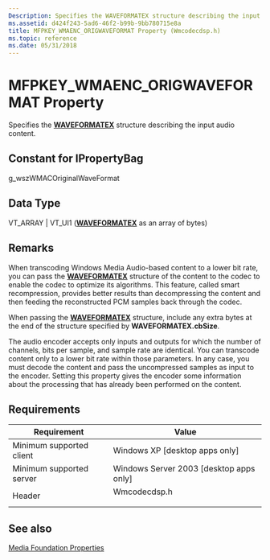 ```yaml
---
Description: Specifies the WAVEFORMATEX structure describing the input audio content.
ms.assetid: d424f243-5ad6-46f2-b99b-9bb780715e8a
title: MFPKEY_WMAENC_ORIGWAVEFORMAT Property (Wmcodecdsp.h)
ms.topic: reference
ms.date: 05/31/2018
---
```


# MFPKEY\_WMAENC\_ORIGWAVEFORMAT Property

Specifies the [**WAVEFORMATEX**](/previous-versions/dd757713(v=vs.85)) structure describing the input audio content.

## Constant for IPropertyBag

g\_wszWMACOriginalWaveFormat

## Data Type

VT\_ARRAY \| VT\_UI1 ([**WAVEFORMATEX**](/previous-versions/dd757713(v=vs.85)) as an array of bytes)

## Remarks

When transcoding Windows Media Audio-based content to a lower bit rate, you can pass the [**WAVEFORMATEX**](/previous-versions/dd757713(v=vs.85)) structure of the content to the codec to enable the codec to optimize its algorithms. This feature, called smart recompression, provides better results than decompressing the content and then feeding the reconstructed PCM samples back through the codec.

When passing the [**WAVEFORMATEX**](/previous-versions/dd757713(v=vs.85)) structure, include any extra bytes at the end of the structure specified by **WAVEFORMATEX.cbSize**.

The audio encoder accepts only inputs and outputs for which the number of channels, bits per sample, and sample rate are identical. You can transcode content only to a lower bit rate within those parameters. In any case, you must decode the content and pass the uncompressed samples as input to the encoder. Setting this property gives the encoder some information about the processing that has already been performed on the content.

## Requirements



| Requirement | Value |
|-------------------------------------|-----------------------------------------------------------------------------------------|
| Minimum supported client<br/> | Windows XP \[desktop apps only\]<br/>                                             |
| Minimum supported server<br/> | Windows Server 2003 \[desktop apps only\]<br/>                                    |
| Header<br/>                   | <dl> <dt>Wmcodecdsp.h</dt> </dl> |



## See also

<dl> <dt>

[Media Foundation Properties](media-foundation-properties.md)
</dt> </dl>

 

 
